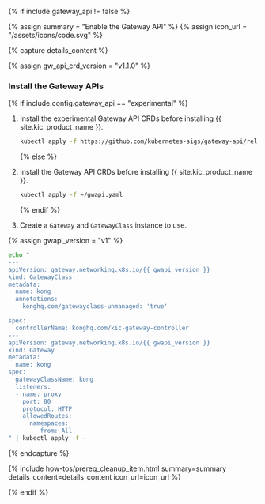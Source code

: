 {% if include.gateway_api != false %}

{% assign summary = "Enable the Gateway API" %}
{% assign icon_url = "/assets/icons/code.svg" %}

{% capture details_content %}

{% assign gw_api_crd_version = "v1.1.0" %}

### Install the Gateway APIs

{% if include.config.gateway_api == "experimental" %}

1. Install the experimental Gateway API CRDs before installing {{ site.kic_product_name }}.

   ```bash
   kubectl apply -f https://github.com/kubernetes-sigs/gateway-api/releases/download/{{ gw_api_crd_version}}/experimental-install.yaml
   ```

   {% else %}

1. Install the Gateway API CRDs before installing {{ site.kic_product_name }}.

   <!-- kubectl apply -f https://github.com/kubernetes-sigs/gateway-api/releases/download/{{ gw_api_crd_version}}/standard-install.yaml -->

   ```bash
   kubectl apply -f ~/gwapi.yaml
   ```

   {% endif %}

1. Create a `Gateway` and `GatewayClass` instance to use.

{% assign gwapi_version = "v1" %}

```bash
echo "
---
apiVersion: gateway.networking.k8s.io/{{ gwapi_version }}
kind: GatewayClass
metadata:
  name: kong
  annotations:
    konghq.com/gatewayclass-unmanaged: 'true'

spec:
  controllerName: konghq.com/kic-gateway-controller
---
apiVersion: gateway.networking.k8s.io/{{ gwapi_version }}
kind: Gateway
metadata:
  name: kong
spec:
  gatewayClassName: kong
  listeners:
  - name: proxy
    port: 80
    protocol: HTTP
    allowedRoutes:
      namespaces:
         from: All
" | kubectl apply -f -
```

{% endcapture %}

{% include how-tos/prereq_cleanup_item.html summary=summary details_content=details_content icon_url=icon_url %}

{% endif %}
